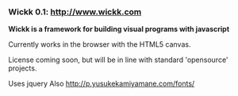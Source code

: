### Wickk 0.1: http://www.wickk.com

**Wickk is a framework for building visual programs with javascript**

Currently works in the browser with the HTML5 canvas.

License coming soon, but will be in line with standard 'opensource' projects.

Uses
jquery
Also
http://p.yusukekamiyamane.com/fonts/
